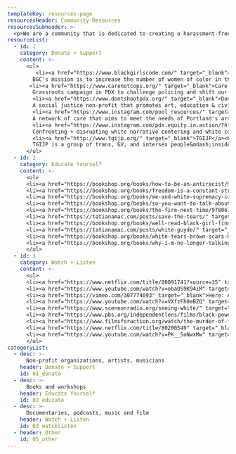 ```yaml
---
templateKey: resources-page
resourcesHeader: Community Resources
resourcesSubheader: >-
  <p>We are a community that is dedicated to creating a harassment-free experience for everyone, regardless of age, body size, visible or invisible disability, ethnicity, sex characteristics, gender identity and expression, level of experience, education, socio-economic status, nationality, personal appearance, race, religion, or sexual identity and orientation. <br /><br />We pledge to act and interact in ways that contribute to an open, welcoming, diverse, inclusive, and healthy space. The following are resources that allow us to use our relative privilege to support the larger community through donations, education, and creating space.<br /><br />If you have a resource you would like to share, please fill out the form below. All contributions are welcome and will need to adhere to our <a href="/code-of-conduct">Code of Conduct</a>.</p>
resourceList:
  - id: 1
    category: Donate + Support
    content: >-
      <ul>
         <li><a href="https://www.blackgirlscode.com/" target="_blank">Black Girls Code</a><br>
        BGC's mission is to increase the number of women of color in the digital technology space by introducing girls 7-17 to Computer Science.</li>
       <li><a href="https://www.carenotcops.org/" target="_blank">Care Not Cops Campaign PDX</a><br>
        Grassroots campaign in PDX to challenge policing and shift our reliance and resources to self-determined community care.</li>
        <li><a href="https://www.dontshootpdx.org/" target="_blank">Don't Shoot PDX</a><br>
        A social justice non-profit that promotes art, education & civic participation to create social change.</li>
        <li><a href="https://www.instagram.com/pool_resources/" target="_blank">Pool Resources</a><br>
        A network of care that aims to meet the needs of Portland's artistic community.</li>
        <li><a href="https://www.instagram.com/pdx.equity.in.action/?hl=en" target="_blank">Portland Equity in Action</a><br>
        Confronting + disrupting white narrative centering and white complacency in Portland, through advertising.</li>
        <li><a href="http://www.tgijp.org/" target="_blank">TGIJP</a><br>
        TGIJP is a group of trans, GV, and intersex people&mdash;inside and outside of prisons&mdash;creating a united family in the struggle for survival.</li>
      </ul>
  - id: 2
    category: Educate Yourself
    content: >-
      <ul>
      <li><a href="https://bookshop.org/books/how-to-be-an-antiracist/9780525509288" target="_blank">How To Be An Anti-Racist</a><br>by Ibram X. Kendi</li>
      <li><a href="https://bookshop.org/books/freedom-is-a-constant-struggle-ferguson-palestine-and-the-foundations-of-a-movement/9781608465644" target="_blank">Freedom Is a Constant Struggle: Ferguson, Palestine, and the Foundations of a Movement</a><br>by Angela Y Davis</li>
      <li><a href="https://bookshop.org/books/me-and-white-supremacy-combat-racism-change-the-world-and-become-a-good-ancestor/9781728209807" target="_blank">Me and White Supremacy: Combat Racism, Change the World, and Become a Good Ancestor</a><br>by Layla Saad</li>
      <li><a href="https://bookshop.org/books/so-you-want-to-talk-about-race/9781580058827?aid=2644" target="_blank">So You Want to Talk about Race</a><br>by Ijeoma Oluo</li>
      <li><a href="https://bookshop.org/books/the-fire-next-time/9780679744726" target="_blank">The Fire Next Time</a><br>by James Baldwin</li>
      <li><a href="https://tatianamac.com/posts/save-the-tears/" target="_blank">Save the Tears: White Woman's Guide</a><br>by Tatiana Mac</li>
      <li><a href="https://bookshop.org/books/well-read-black-girl-finding-our-stories-discovering-ourselves/9780525619772?aid=2644" target="_blank">Well-Read Black Girl: Finding Our Stories, Discovering Ourselves</a><br>by Glory Edim</li>
      <li><a href="https://tatianamac.com/posts/white-guyde/" target="_blank">White Guyde To The Galaxy</a><br>by Tatiana Mac</li>
      <li><a href="https://bookshop.org/books/white-tears-brown-scars-how-white-feminism-betrays-women-of-color/9781948226745?aid=2644" target="_blank">White Tears/Brown Scars: How White Feminism Betrays Women of Color</a><br>by Ruby Hamad</li>
      <li><a href="https://bookshop.org/books/why-i-m-no-longer-talking-to-white-people-about-race/9781635572957?aid=2644" target="_blank">Why I'm No Longer Talking to White People about Race</a><br>by Reni Eddo-Lodge</li>
      </ul>
  - id: 3
    category: Watch + Listen
    content: >-
      <ul>
      <li><a href="https://www.netflix.com/title/80091741?source=35" target="_blank">13th</a><br>In this thought-provoking documentary, scholars, activists and politicians analyze the criminalization of African Americans and the U.S. prison boom.</li>
      <li><a href="https://www.youtube.com/watch?v=obaQS9K94iM" target="_blank">Fruitvale Station</a><br>The true story of Oscar Grant, a 22-year-old Bay Area resident, who was murdered by police on New Years Eve in the Fruitvale BART station in Oakland.</li>
      <li><a href="https://vimeo.com/307774093" target="_blank">Here: A Visual Poem</a><br>An experimental visual poem combining video, photography, and animation to examine the lived Black experience and ultimately ask what it means to be 'here'.</li>
      <li><a href="https://www.youtube.com/watch?v=VXfzFh0eBZQ" target="_blank">I Am Not Your Negro</a><br>A propulsive documentary about James Baldwin, his writings and his times.</li>
      <li><a href="https://www.sceneonradio.org/seeing-white/" target="_blank">Seeing White Podcast</a><br>Fourteen-part documentary series discussing the notion of "whiteness", what it means and what is whiteness for?</li>
      <li><a href="https://www.pbs.org/independentlens/films/black-power-mixtape-1967-1975/" target="_blank">The Black Power Mixtape</a><br>Candid 16mm footage shot in the 1960s and 1970s in the United States, all of it focused on the anti-war and Black Power movements.</li>
      <li><a href="https://www.filmsforaction.org/watch/the-murder-of-fred-hampton-1971/" target="_blank">The Murder of Fred Hampton</a><br>This film depicts the brutal murder of Fred Hampton by the Chicago police and his life as a leader of the Chicago divison of the Black Panthers.</li>
      <li><a href="https://www.netflix.com/title/80200549" target="_blank">When They See Us</a><br>Five teens from Harlem become trapped in a nightmare when they're falsely accused of a brutal attack in Central Park. Based on the true story.</li>
      <li><a href="https://www.youtube.com/watch?v=PK__SoNwxMw" target="_blank">Whose Streets?</a><br>A film about the Black Lives Matter uprisings in Ferguson and a record of the demonstrations.</li>
      </ul>
categoryList:
  - desc: >-
      Non-profit organizations, artists, musicians
    header: Donate + Support
    id: 01_donate
  - desc: >-
      Books and workshops
    header: Educate Yourself
    id: 02_educate
  - desc: >-
      Documentaries, podcasts, music and film
    header: Watch + Listen
    id: 03_watchlisten
  - header: Other
    id: 05_other
---
```

